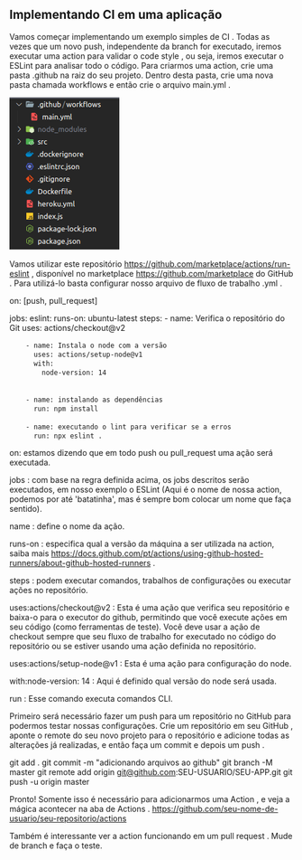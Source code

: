 ## Implementando CI em uma aplicação

Vamos começar implementando um exemplo simples de CI . Todas as vezes que um novo push, independente da branch for executado, iremos executar uma action para validar o code style , ou seja, iremos executar o ESLint para analisar todo o código.
Para criarmos uma action, crie uma pasta .github na raiz do seu projeto. Dentro desta pasta, crie uma nova pasta chamada workflows e então crie o arquivo main.yml .

<img src='folders-tree.png'/>

Vamos utilizar este repositório https://github.com/marketplace/actions/run-eslint , disponível no marketplace https://github.com/marketplace do GitHub . Para utilizá-lo basta configurar nosso arquivo de fluxo de trabalho .yml .

on: [push, pull_request]

jobs:
  eslint:
    runs-on: ubuntu-latest
    steps:
        - name: Verifica o repositório do Git
          uses: actions/checkout@v2

        - name: Instala o node com a versão
          uses: actions/setup-node@v1
          with:
            node-version: 14


        - name: instalando as dependências
          run: npm install

        - name: executando o lint para verificar se a erros
          run: npx eslint .

on: estamos dizendo que em todo push ou pull_request uma ação será executada.

jobs : com base na regra definida acima, os jobs descritos serão executados, em nosso exemplo o ESLint (Aqui é o nome de nossa action, podemos por até 'batatinha', mas é sempre bom colocar um nome que faça sentido).

name : define o nome da ação.

runs-on : especifica qual a versão da máquina a ser utilizada na action, saiba mais https://docs.github.com/pt/actions/using-github-hosted-runners/about-github-hosted-runners .

steps : podem executar comandos, trabalhos de configurações ou executar ações no repositório.

uses:actions/checkout@v2 : Esta é uma ação que verifica seu repositório e baixa-o para o executor do github, permitindo que você execute ações em seu código (como ferramentas de teste). Você deve usar a ação de checkout sempre que seu fluxo de trabalho for executado no código do repositório ou se estiver usando uma ação definida no repositório.

uses:actions/setup-node@v1 : Esta é uma ação para configuração do node.

with:node-version: 14 : Aqui é definido qual versão do node será usada.

run : Esse comando executa comandos CLI.

Primeiro será necessário fazer um push para um repositório no GitHub para podermos testar nossas configurações. Crie um repositório em seu GitHub , aponte o remote do seu novo projeto para o repositório e adicione todas as alterações já realizadas, e então faça um commit e depois um push .

git add .
git commit -m "adicionando arquivos ao github"
git branch -M master
git remote add origin git@github.com:SEU-USUARIO/SEU-APP.git
git push -u origin master

Pronto! Somente isso é necessário para adicionarmos uma Action , e veja a mágica acontecer na aba de Actions .
https://github.com/seu-nome-de-usuario/seu-repositorio/actions

Também é interessante ver a action funcionando em um pull request . Mude de branch e faça o teste.

